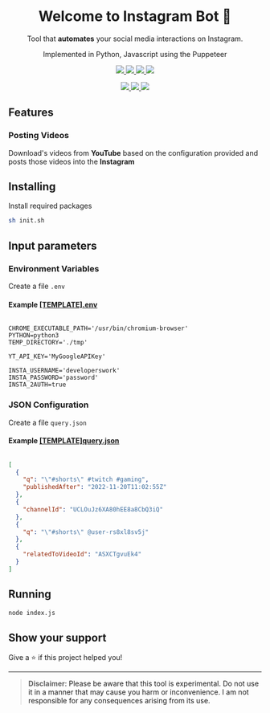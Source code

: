 <h1 align="center">Welcome to Instagram Bot 👋</h1>
<p align="center">Tool that <b>automates</b> your social media interactions on Instagram.</p>
<p align="center">Implemented in Python, Javascript using the Puppeteer<p>
<p align="center">
  <a href="https://github.com/developerswork/Instagram-Bot/blob/master/LICENSE" target="_blank">
    <img src="https://img.shields.io/badge/license-GPLv3-blue.svg?style=for-the-badge" target="_blank"/>
  </a>
  <a href="https://www.python.org/" target="_blank">
    <img src="https://img.shields.io/badge/built%20with-Python3-blue.svg?style=for-the-badge&logo=python" />
  </a>
  <a href="https://nodejs.org/en" target="_blank">
    <img src="https://img.shields.io/badge/built%20with-NodeJs-green.svg?style=for-the-badge&logo=javascript" />
  </a>
  <a href="https://github.com/puppeteer/puppeteer" target="_blank">
    <img src="https://img.shields.io/github/package-json/dependency-version/DevelopersWork/Instagram-Bot/puppeteer?filename=package.json&logo=puppeteer&style=for-the-badge" />
  </a>
</p>
<p align="center">
  <a href="#stars">
    <img src="https://img.shields.io/github/stars/developerswork/Instagram-Bot?style=social" />
  </a>
  <a href="#forks">
    <img src="https://img.shields.io/github/forks/developerswork/Instagram-Bot?style=social" />
  </a>
  <a href="#watchers">
    <img src="https://img.shields.io/github/watchers/developerswork/Instagram-Bot?style=social" />
  </a>
</p>

## Features

### Posting Videos
Download's videos from **YouTube** based on the configuration provided and posts those videos into the **Instagram**

## Installing

Install required packages
```sh
sh init.sh
```

## Input parameters

### Environment Variables
Create a file `.env`
#### Example [[TEMPLATE].env](https://raw.githubusercontent.com/DevelopersWork/Instagram-Bot/master/%5BTEMPLATE%5D.env?token=GHSAT0AAAAAABXUHCQEUDIHP7OHA7X7BRHUY32LHVQ)
```env

CHROME_EXECUTABLE_PATH='/usr/bin/chromium-browser'
PYTHON=python3
TEMP_DIRECTORY='./tmp'

YT_API_KEY='MyGoogleAPIKey'

INSTA_USERNAME='developerswork'
INSTA_PASSWORD='password'
INSTA_2AUTH=true

```

### JSON Configuration
Create a file `query.json`
#### Example [[TEMPLATE]query.json](https://raw.githubusercontent.com/DevelopersWork/Instagram-Bot/master/%5BTEMPLATE%5Dquery.json?token=GHSAT0AAAAAABXUHCQFFCB4BOMPUIVR73VGY32LOOQ)
```json

[
  {
    "q": "\"#shorts\" #twitch #gaming",
    "publishedAfter": "2022-11-20T11:02:55Z"
  },
  {
    "channelId": "UCLOuJz6XA80hEE8a8CbQ3iQ"
  },
  {
    "q": "\"#shorts\" @user-rs8xl8sv5j"
  },
  {
    "relatedToVideoId": "ASXCTgvuEk4"
  }
]

```

## Running

```sh
node index.js
```

## Show your support

Give a ⭐️ if this project helped you!

***

> **Disclaimer**<a name="disclaimer" />: Please be aware that this tool is experimental. Do not use it in a manner that may cause you harm or inconvenience. I am not responsible for any consequences arising from its use.